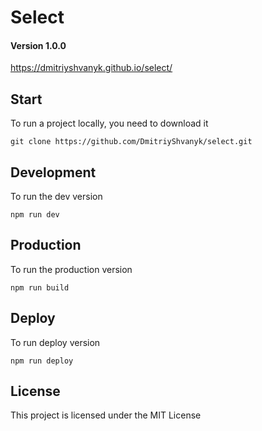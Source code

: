 # Select

#### Version 1.0.0

https://dmitriyshvanyk.github.io/select/


## Start

To run a project locally, you need to download it

`git clone https://github.com/DmitriyShvanyk/select.git`


## Development

To run the dev version

`npm run dev`


## Production

To run the production version

`npm run build`



## Deploy

To run deploy version

`npm run deploy`


## License

This project is licensed under the MIT License